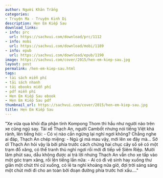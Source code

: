 ```yaml
---
author: Người Khăn Trắng
categories:
- Truyện Ma - Truyện Kinh Dị
description: Hẹn Em Kiếp Sau
download_links:
- info: prc
  url: https://sachvui.com/download/prc/1112
- info: mobi
  url: https://sachvui.com/download/mobi/1189
- info: epub
  url: https://sachvui.com/download/epub/1190
image: https://sachvui.com/cover/2015/hen-em-kiep-sau.jpg
layout: post
permalink: /hen-em-kiep-sau.html
tags:
- tải sách miễn phí
- tải sách nhanh
- tải ebooks miễn phí
- pdf miễn phí
- Hẹn Em Kiếp Sau ebook
- Hẹn Em Kiếp Sau pdf
thumbnail_url: https://sachvui.com/cover/2015/hen-em-kiep-sau.jpg
title: Hẹn Em Kiếp Sau
---
```


 <div class="item-desc text-justify"> "Xe vừa qua khỏi địa phận tỉnh Kompong Thom thì hầu như người nào trên xe cũng ngủ say. Tài xế Thạch An, người Cambốt nhưng nói tiếng Việt khá rành, lên tiếng hỏi: - Có vị nào cần ngừng lại nghỉ ngơi không? Chẳng nghe ai đáp, Thạch An chép miệng: - Ngủ gì mà mau vậy, mới lên xe đây mà... Sở dĩ Thạch An hỏi vậy là bởi phía trước cách chừng hai chục cây số sẽ có một trạm đổ xăng, có thể tranh thủ nghỉ ngơi rồi mới đi tiếp về Siêm Riệp. Mười lăm phút sau, dẫu không được ai trả lời nhưng Thạch An vẫn cho xe tấp vào một góc trạm xăng, rồi lên tiếng lần nữa: - Ai có đi vệ sinh hay xuống thư giãn một chút thì cứ xuống, có lẽ ta nghỉ khoảng nửa giờ, đợi trời sáng sáng một chút mới đi cho an toàn bởi đoạn đường phía trước hơi xấu...." </div>